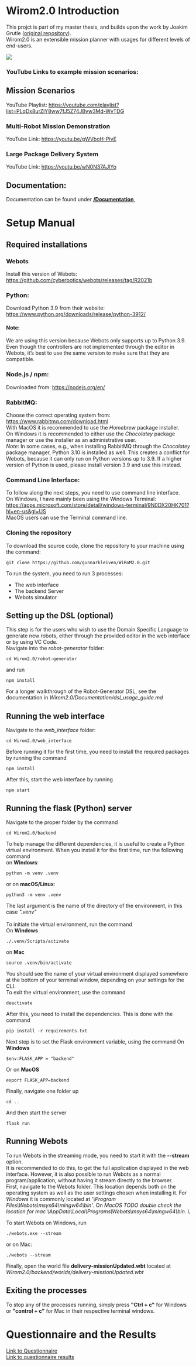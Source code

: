 # Wirom2.0 Introduction

This projct is part of my master thesis, and builds upon the work by Joakim Grutle ([original repository](https://github.com/joakimgrutle/WiRoM)). \
Wirom2.0 is an extensible mission planner with usages for different levels of end-users.

![](/Documentation/usage_screenshots/front_page_image.png) 

### YouTube Links to example mission scenarios: 
## Mission Scenarios
YouTube Playlist: https://youtube.com/playlist?list=PLqDx8urZiY8ww7fJ5Z74JBvw3Md-WvTDG

### Multi-Robot Mission Demonstration
YouTube Link: https://youtu.be/gWVboH-PivE


### Large Package Delivery System
YouTube Link: https://youtu.be/wN0N37AJlYo

## Documentation:
Documentation can be found under [**/Documentation**](https://github.com/gunnarkleiven/WiRoM2.0/tree/master/Documentation), 


# Setup Manual


## Required installations

### Webots
Install this version of Webots: https://github.com/cyberbotics/webots/releases/tag/R2021b
 
### Python:
Download Python 3.9 from their website: 
https://www.python.org/downloads/release/python-3912/ 
#### Note:
We are using this version because Webots only supports up to Python 3.9. Even though the controllers are not implemented through the editor in Webots, it’s best to use the same version to make sure that they are compatible. 


### Node.js / npm:
Downloaded from: https://nodejs.org/en/ 

### RabbitMQ:
Choose the correct operating system from: 
https://www.rabbitmq.com/download.html \
With MacOS it is recommended to use the *Homebrew* package installer.\
On Windows it is recommended to either use the *Chocolatey* package manager or use the installer as an administrative user.\
*Note*: In some cases, e.g., when installing RabbitMQ through the *Chocolatey* package manager, Python 3.10 is installed as well. This creates a conflict for Webots,
because it can only run on Python versions up to 3.9. If a higher version of Python is used, please install version 3.9 and use this instead. 

### Command Line Interface: 
To follow along the next steps, you need to use command line interface. \
On Windows, I have mainly been using the Windows Terminal: \
https://apps.microsoft.com/store/detail/windows-terminal/9N0DX20HK701?hl=en-us&gl=US \
MacOS users can use the Terminal command line. 

### Cloning the repository
To download the source code, clone the repository to your machine using the command: 
```
git clone https://github.com/gunnarkleiven/WiRoM2.0.git
```
To run the system, you need to run 3 processes:
-	The web interface
-	The backend Server
-	Webots simulator

## Setting up the DSL (optional)
This step is for the users who wish to use the Domain Specific Language to generate new robots, either through the provided editor in the web interface or by using VC Code. \
Navigate into the *robot-generator* folder:
```
cd Wirom2.0/robot-generator
```
and run
```
npm install
```
For a longer walkthrough of the Robot-Generator DSL, see the documentation in *Wirom2.0/Documentation/dsl_usage_guide.md*



## Running the web interface 
Navigate to the *web_interface* folder:
```
cd Wirom2.0/web_interface
```
Before running it for the first time, you need to install the required packages by running the command
```
npm install
```
After this, start the web interface by running
```
npm start
```

## Running the flask (Python) server
Navigate to the proper folder by the command
```
cd Wirom2.0/backend
```
To help manage the different dependencies, it is useful to create a Python virtual environment. When you install it for the first time, run the following command \
on **Windows**:
```
python -m venv .venv
```
or on **macOS/Linux**:
```
python3 -m venv .venv
```
The last argument is the name of the directory of the environment, in this case *".venv"* \
\
To initiate the virtual environment, run the command \
On **Windows**
```
./.venv/Scripts/activate
```
on **Mac**
```
source .venv/bin/activate
```
You should see the name of your virtual environment displayed somewhere at the bottom of your terminal window, depending on your settings for the CLI. \
To exit the virtual environment, use the command
```
deactivate
```

After this, you need to install the dependencies. This is done with the command
```
pip install -r requirements.txt
```

Next step is to set the Flask environment variable, using the command
On **Windows**
```
$env:FLASK_APP = "backend"
```
Or on **MacOS**
```
export FLASK_APP=backend
```
Finally, navigate one folder up
```
cd ..
```
And then start the server
```
flask run
```

## Running Webots
To run Webots in the streaming mode, you need to start it with the **--stream** option. \
It is recommended to do this, to get the full application displayed in the web interface. However, it is also possible to run Webots as a normal program/application, without having it stream directly to the browser.\
First, navigate to the Webots folder. This location depends both on the operating system as well as the user settings chosen when installing it. For *Windows* it is commonly located at *'\Program Files\Webots\msys64\mingw64\bin\'*. On *MacOS* *TODO double check the location for mac* *\AppData\Local\Programs\Webots\msys64\mingw64\bin*. \

To start Webots on Windows, run
```
./webots.exe --stream
```
or on Mac:
```
./webots --stream
```

Finally, open the world file **delivery-missionUpdated.wbt** located at *Wirom2.0/backend/worlds/delivery-missionUpdated.wbt*


## Exiting the processes
To stop any of the processes running, simply press **"Ctrl + c"** for Windows or **"control + c"** for Mac in their respective terminal windows.




# Questionnaire and the Results
[Link to Questionnaire](https://forms.gle/pJenEdvGNWA5XqHKA) \
[Link to questionnaire results](https://docs.google.com/spreadsheets/d/1D_NcRZRw7PmODAQEjfruaG6gOBp2WE-AdQlvPdiA9JM/edit?usp=sharing)